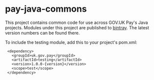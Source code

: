 # pay-java-commons

This project contains common code for use across GOV.UK Pay's Java projects. 
Modules under this project are published to [bintray](https://bintray.com/govuk-pay/pay-java-commons/pay-java-commons/).
The latest version numbers can be found there. 

To include the testing module, add this to your project's pom.xml:

```
 <dependency>
   <groupId>uk.gov.pay</groupId>
   <artifactId>testing</artifactId>
   <version>1.0.0-{version}</version>
   <scope>test</scope>
 </dependency>
```